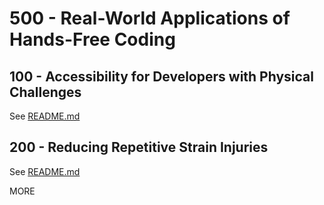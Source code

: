 # 500 - Real-World Applications of Hands-Free Coding

## 100 - Accessibility for Developers with Physical Challenges

See [README.md](./100/README.md)

## 200 - Reducing Repetitive Strain Injuries

See [README.md](./200/README.md)

MORE
